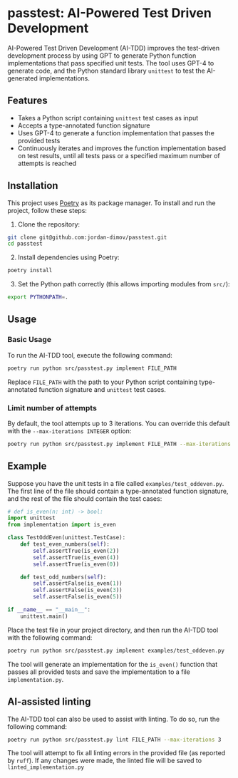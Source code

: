 # passtest: AI-Powered Test Driven Development

AI-Powered Test Driven Development (AI-TDD) improves the test-driven development process by using GPT to generate Python function implementations that pass specified unit tests. The tool uses GPT-4 to generate code, and the Python standard library `unittest` to test the AI-generated implementations.

## Features

- Takes a Python script containing `unittest` test cases as input
- Accepts a type-annotated function signature
- Uses GPT-4 to generate a function implementation that passes the provided tests
- Continuously iterates and improves the function implementation based on test results, until all tests pass or a specified maximum number of attempts is reached

## Installation

This project uses [Poetry](https://python-poetry.org/) as its package manager. To install and run the project, follow these steps:

1. Clone the repository:

```bash
git clone git@github.com:jordan-dimov/passtest.git
cd passtest
```

2. Install dependencies using Poetry:

```bash
poetry install
```

3. Set the Python path correctly (this allows importing modules from `src/`):

```bash
export PYTHONPATH=.
```

## Usage

### Basic Usage

To run the AI-TDD tool, execute the following command:

```bash
poetry run python src/passtest.py implement FILE_PATH
```

Replace `FILE_PATH` with the path to your Python script containing type-annotated function signature and `unittest` test cases.

### Limit number of attempts

By default, the tool attempts up to 3 iterations. You can override this default with the `--max-iterations INTEGER` option: 

```bash
poetry run python src/passtest.py implement FILE_PATH --max-iterations 5
```

## Example

Suppose you have the unit tests in a file called `examples/test_oddeven.py`. The first line of the file should contain a type-annotated function signature, and the rest of the file should contain the test cases:

```python
# def is_even(n: int) -> bool:
import unittest
from implementation import is_even

class TestOddEven(unittest.TestCase):
    def test_even_numbers(self):
        self.assertTrue(is_even(2))
        self.assertTrue(is_even(4))
        self.assertTrue(is_even(0))

    def test_odd_numbers(self):
        self.assertFalse(is_even(1))
        self.assertFalse(is_even(3))
        self.assertFalse(is_even(5))

if __name__ == "__main__":
    unittest.main()
```

Place the test file in your project directory, and then run the AI-TDD tool with the following command:

```bash
poetry run python src/passtest.py implement examples/test_oddeven.py
```

The tool will generate an implementation for the `is_even()` function that passes all provided tests and save the implementation to a file `implementation.py`.

## AI-assisted linting

The AI-TDD tool can also be used to assist with linting. To do so, run the following command:

```bash
poetry run python src/passtest.py lint FILE_PATH --max-iterations 3
``` 

The tool will attempt to fix all linting errors in the provided file (as reported by `ruff`). If any changes were made, the linted file will be saved to `linted_implementation.py` 
